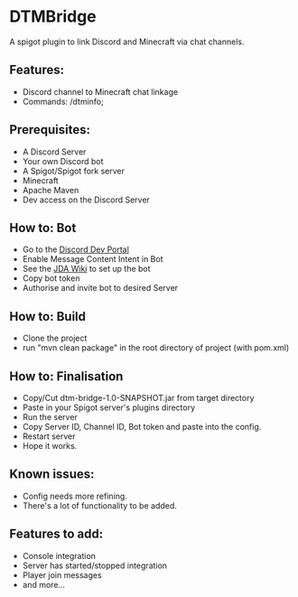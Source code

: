 # DTMBridge
A spigot plugin to link Discord and Minecraft via chat channels.

## Features:
- Discord channel to Minecraft chat linkage
- Commands: /dtminfo;

## Prerequisites:
- A Discord Server
- Your own Discord bot 
- A Spigot/Spigot fork server
- Minecraft
- Apache Maven
- Dev access on the Discord Server

## How to: Bot
- Go to the [Discord Dev Portal](https://discord.com/developers/docs/intro)
- Enable Message Content Intent in Bot
- See the [JDA Wiki](https://jda.wiki/using-jda/getting-started/#creating-a-discord-bot) to set up the bot
- Copy bot token
- Authorise and invite bot to desired Server


## How to: Build
- Clone the project 
- run "mvn clean package" in the root directory of project (with pom.xml)

## How to: Finalisation
- Copy/Cut dtm-bridge-1.0-SNAPSHOT.jar from target directory
- Paste in your Spigot server's plugins directory
- Run the server
- Copy Server ID, Channel ID, Bot token and paste into the config.
- Restart server
- Hope it works.

## Known issues:
- Config needs more refining.
- There's a lot of functionality to be added.

## Features to add:
- Console integration 
- Server has started/stopped integration
- Player join messages
- and more...
